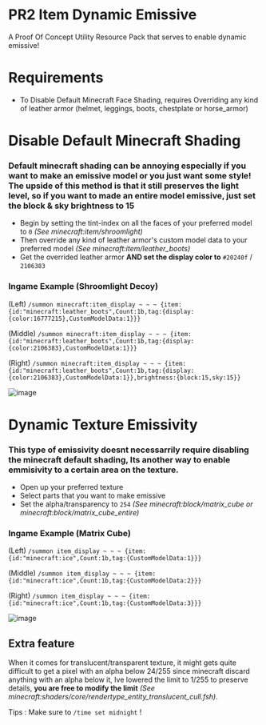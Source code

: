 # PR2 Item Dynamic Emissive
A Proof Of Concept Utility Resource Pack that serves to enable dynamic emissive!

# Requirements
- To Disable Default Minecraft Face Shading, requires Overriding any kind of leather armor (helmet, leggings, boots, chestplate or horse_armor)


# Disable Default Minecraft Shading
### Default minecraft shading can be annoying especially if you want to make an emissive model or you just want some style! The upside of this method is that it still preserves the light level, so if you want to made an entire model emissive, just set the block & sky brightness to 15

- Begin by setting the tint-index on all the faces of your preferred model to `0` *(See minecraft:item/shroomlight)*
- Then override any kind of leather armor's custom model data to your preferred model *(See minecraft:item/leather_boots)*
- Get the overrided leather armor **AND set the display color to** `#20240f` / `2106383`

### Ingame Example (Shroomlight Decoy)
(Left) `/summon minecraft:item_display ~ ~ ~ {item:{id:"minecraft:leather_boots",Count:1b,tag:{display:{color:16777215},CustomModelData:1}}}`

(Middle) `/summon minecraft:item_display ~ ~ ~ {item:{id:"minecraft:leather_boots",Count:1b,tag:{display:{color:2106383},CustomModelData:1}}}`

(Right) `/summon minecraft:item_display ~ ~ ~ {item:{id:"minecraft:leather_boots",Count:1b,tag:{display:{color:2106383},CustomModelData:1}},brightness:{block:15,sky:15}}`

![image](https://github.com/KelloVerra/PR2-Item-Dynamic-Emissive/assets/71198584/0ee59725-b9cc-49ff-bb98-89fc21b6168f)




# Dynamic Texture Emissivity
### This type of emissivity doesnt necessarrily require disabling the minecraft default shading, Its another way to enable emmisivity to a certain area on the texture.

- Open up your preferred texture 
- Select parts that you want to make emissive
- Set the alpha/transparency to `254` *(See minecraft:block/matrix_cube or minecraft:block/matrix_cube_entire)*

### Ingame Example (Matrix Cube)
(Left) `/summon item_display ~ ~ ~ {item:{id:"minecraft:ice",Count:1b,tag:{CustomModelData:1}}}`

(Middle) `/summon item_display ~ ~ ~ {item:{id:"minecraft:ice",Count:1b,tag:{CustomModelData:2}}}`

(Right) `/summon item_display ~ ~ ~ {item:{id:"minecraft:ice",Count:1b,tag:{CustomModelData:3}}}`

![image](https://github.com/KelloVerra/PR2-Item-Dynamic-Emissive/assets/71198584/178aabc6-1976-4687-9034-bc4fff514884)

## Extra feature
When it comes for translucent/transparent texture, it might gets quite difficult to get a pixel with an alpha below 24/255 since minecraft discard anything with an alpha below it, Ive lowered the limit to 1/255 to preserve details, **you are free to modify the limit** *(See minecraft:shaders/core/rendertype_entity_translucent_cull.fsh)*.

Tips : Make sure to `/time set midnight` !
